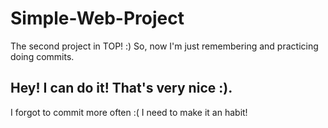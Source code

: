 # Simple-Web-Project
The second project in TOP! :)
So, now I'm just remembering and practicing doing commits.
## Hey! I can do it! That's very nice :).
I forgot to commit more often :( I need to make it an habit!